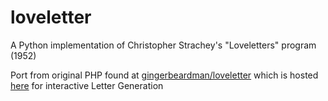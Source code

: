 # loveletter
A Python implementation of Christopher Strachey's "Loveletters" program (1952) 

Port from original PHP found at [gingerbeardman/loveletter](https://github.com/gingerbeardman/loveletter) which is hosted [here](http://www.gingerbeardman.com/loveletter/) for interactive Letter Generation 

